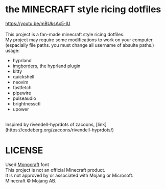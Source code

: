 # the MINECRAFT style ricing dotfiles
https://youtu.be/mBUksAx5-lU<br>
<br>
This project is a fan-made minecraft style ricing dotfiles.<br>
My project may require some modifications to work on your computer. (espacially file paths. you must change all username of absulte paths.)<br>
usage:
- hyprland
- [imgborders](https://codeberg.org/zacoons/imgborders), the hyprland plugin
- kitty
- quickshell
- neovim
- fastfetch
- pipewire
- pulseaudio
- brightnessctl
- upower
<br>
Inspired by rivendell-hyprdots of zacoons, [link](https://codeberg.org/zacoons/rivendell-hyprdots/)<br>

# LICENSE
Used [Monocraft](https://github.com/IdreesInc/Monocraft) font<br>
This project is not an official Minecraft product.<br>
It is not approved by or associated with Mojang or Microsoft.<br>
Minecraft © Mojang AB.
